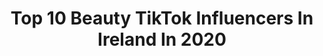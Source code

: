 ---
title: Top 10 Beauty TikTok Influencers In Ireland In 2020
description: >-
  Find top beauty TikTok influencers in Ireland in 2020. Most popular hashtags: #tiktok #coronavirus #trending #crazy.
platform: TikTok
profiles:
  - username: "slickprotect"
    fullname: >-
      Slickprotect 
    location: "Ireland"
    followers: 24692
    engagement: 1595
    commentsToLikes: 0.042240
    id: ck921wo9ajzg30j78almmtlhq
    verified: false
    hashtags: "#forypupage, #public, #fitness, #glow"
  - username: "fashion_aesthetic2"
    fullname: >-
      _Fashion_Aesthetic_
    location: "Ireland"
    followers: 2298
    engagement: 1095
    commentsToLikes: 0.007428
    id: cka0jyo1vk5wr0i78vyo7ymse
    verified: false
    hashtags: "#streetwear, #vintage, #chanel, #instagram"
  - username: "type40cos98"
    fullname: >-
      TYPE40
    location: "Ireland"
    followers: 7572
    engagement: 1366
    commentsToLikes: 0.049929
    id: ckac5lps7df1a0i78easphpgl
    verified: false
    hashtags: "#taliaalghul, #redhood, #starwars, #crossover"
  - username: "mikey_30_1990"
    fullname: >-
      Mikey Healy
    location: "Ireland"
    followers: 2061
    engagement: 873
    commentsToLikes: 0.136287
    id: ckaigng7x26yc0i78x2yjil7e
    verified: false
    hashtags: "#duettrain, #nailedit, #finishthesong, #lunchbreak"
  - username: "andy_maher"
    fullname: >-
      Andy Maher
    location: "Ireland"
    followers: 16334
    engagement: 752
    commentsToLikes: 0.016620
    id: ck8kd37l241cu0j7896art1tu
    verified: false
    hashtags: "#follow, #tiktokmemes, #golf, #ukcomedy"
  - username: "madhurikrishna91"
    fullname: >-
      Madhuri Krishna
    location: "Ireland"
    followers: 358378
    engagement: 711
    commentsToLikes: 0.000000
    id: ck83z87s6ykpf0j78huwklrot
    verified: false
    hashtags: "#shinchancomedy, #mahesh, #kids, #funnyfact"
  - username: "just_another_artist_xx"
    fullname: >-
      Uh oh stinkey
    location: "Ireland"
    followers: 11556
    engagement: 2579
    commentsToLikes: 0.057383
    id: cka0pxsseacmj0i78qevqjdo4
    verified: false
    hashtags: "#orange, #youngartist, #followme, #pink"
  - username: "keilidhmua"
    fullname: >-
      KeilidhMua
    location: "Ireland"
    followers: 1834195
    engagement: 2287
    commentsToLikes: 0.006942
    id: ck8aebrekbmvr0j78gxh6a0ew
    verified: true
    hashtags: "#norvinapartner, #brighterinside, #norvinaecl, #electricliners"
  - username: "theemeraldisleofireland"
    fullname: >-
      Ireland ☘
    location: "Ireland"
    followers: 3908
    engagement: 652
    commentsToLikes: 0.015369
    id: ck9eul5u5ec7o0j78r18kush3
    verified: false
    hashtags: "#emeraldilse, #kylemoreabbey, #nephin, #northernireland"
  - username: "discoverdublin"
    fullname: >-
      matthew.discoverdubl
    location: "Ireland"
    followers: 43278
    engagement: 917
    commentsToLikes: 0.017421
    id: ck83z89ubylc20j78d1g1asl3
    verified: false
    hashtags: "#song, #cork, #cute, #corna"
---